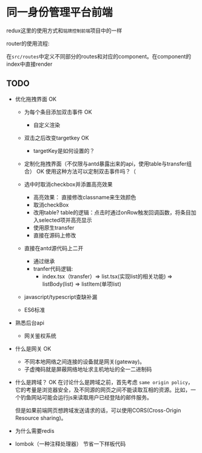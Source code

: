 # 同一身份管理平台前端

redux这里的使用方式和`铭牌控制前端`项目中的一样

router的使用流程:

在`src/routes`中定义不同部分的routes和对应的component。在component的index中直接render

## TODO

* 优化拖拽界面 OK
    * 为每个条目添加双击事件 OK
        * 自定义渲染
    * 双击之后改变targetkey OK
        * targetKey是如何设置的？ 
    * 定制化拖拽界面（不仅限与antd暴露出来的api，使用table与transfer组合） OK
        使用这种方法可以定制双击事件吗？（

    * 选中时取消checkbox并添置高亮效果
        * 高亮效果：
            直接修改classname来生效颜色
        * 取消checkBox
        * 改用table?
            table的逻辑：点击时通过onRow触发回调函数，将条目加入selected项并高亮显示
        * 使用原生transfer
        * 直接在源码上修改
    * 直接在antd源代码上二开 
        * 通过继承
        * tranfer代码逻辑: 
            * index.tsx（transfer）=> list.tsx(实现list的相关功能) => listBody(list) => listItem(单项list)


    * javascript/typescript查缺补漏
    * ES6标准

* 熟悉后台api
    * 网关鉴权系统
* 什么是网关 OK
    * 不同本地网络之间连接的设备就是网关(gateway)。
    * 子虚掩码就是屏蔽网络地址求主机地址的全一二进制码
* 什么是跨域？ OK
    在讨论什么是跨域之前，首先考虑 `same origin policy`，它的考量是浏览器安全，及不同源的网页之间不能读取互相的资源。比如，一个钓鱼网站可能会运行js来读取用户已经登陆的邮件服务。

    但是如果前端网页想跨域发送请求的话，可以使用CORS(Cross-Origin Resource sharing)。
* 为什么需要redis


* lombok（一种注释处理器）
节省一下样板代码